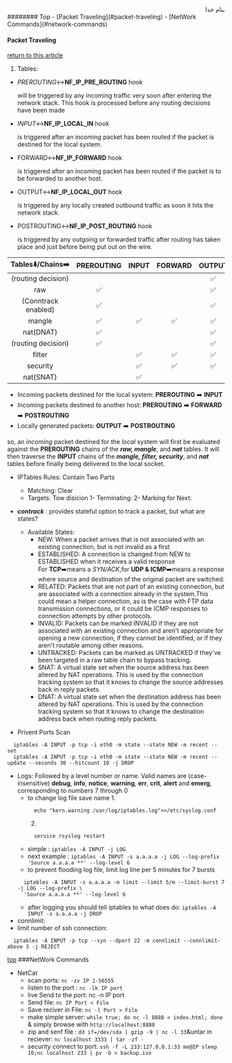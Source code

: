 <div dir="rtl">بنام خدا</div>
######## Top
- [Packet Traveling](#packet-traveling)
- [NetWork Commands](#network-commands)


#### Packet Traveling
[return to this article](https://www.digitalocean.com/community/tutorials/a-deep-dive-into-iptables-and-netfilter-architecture)
1. Tables:
 - *PREROUTING*:left_right_arrow:**NF_IP_PRE_ROUTING** hook
   
   will be triggered by any incoming traffic very soon after entering the network stack. This hook is processed before any routing decisions have been made
 - *INPUT*:left_right_arrow:**NF_IP_LOCAL_IN** hook
   
   is triggered after an incoming packet has been routed if the packet is destined for the local system.
 - FORWARD:left_right_arrow:**NF_IP_FORWARD** hook
    
    is triggered after an incoming packet has been routed if the packet is to be forwarded to another host.
 - OUTPUT:left_right_arrow:**NF_IP_LOCAL_OUT** hook
    
    is triggered by any locally created outbound traffic as soon it hits the network stack.
 - POSTROUTING:left_right_arrow:**NF_IP_POST_ROUTING** hook
    
    is triggered by any outgoing or forwarded traffic after routing has taken place and just before being put out on the wire.

Tables:arrow_down:/Chains:arrow_right:|**PREROUTING**|**INPUT**|**FORWARD**|**OUTPUT**|**POSTROUTING**
:---:|:---:|:---:|:---:|:---:|:---:|
(routing decision)||||:white_check_mark:||
raw|:white_check_mark:|||:white_check_mark:||
(Conntrack enabled)|:white_check_mark:|||:white_check_mark:||
mangle|:white_check_mark:|:white_check_mark:|:white_check_mark:|:white_check_mark:|:white_check_mark:|
nat(DNAT)|:white_check_mark:|||:white_check_mark:||
(routing decision)|:white_check_mark:|||:white_check_mark:||
filter||:white_check_mark:|:white_check_mark:|:white_check_mark:||
security||:white_check_mark:|:white_check_mark:|:white_check_mark:||
nat(SNAT)||:white_check_mark:|||:white_check_mark:|
  - Incoming packets destined for the local system: **PREROUTING** :arrow_right: **INPUT**
  - Incoming packets destined to another host: **PREROUTING** :arrow_right: **FORWARD** :arrow_right: **POSTROUTING**
  - Locally generated packets: **OUTPUT** :arrow_right: **POSTROUTING**

   so, an _incoming_ packet destined for the _local_ system will first be evaluated against the **PREROUTING** chains of the **_raw, mangle_**, and **_nat_** tables. It will then traverse the **INPUT** chains of the **_mangle, filter, security_**, and **_nat_** tables before finally being delivered to the local socket.  
- IPTables Rules: Contain Two Parts
  * Matching: Clear
  * Targets: Tow disicion
      1- Terminating:
      2- Marking for Next:
- _**contrack**_ : provides stateful option to track a packet, but what are states?
  * Available States:
      - NEW: When a packet arrives that is not associated with an existing connection, but is not invalid as a first
      - ESTABLISHED: A connection is changed from NEW to ESTABLISHED when it receives a valid response  
      For **TCP**:arrow_right:means a _SYN/ACK_,for **UDP & ICMP**:arrow_right:means a response where source and destination of the original packet are switched.
      - RELATED: Packets that are not part of an existing connection, but are associated with a connection already in the system.This could mean a helper connection, as is the case with FTP data transmission connections, or it could be ICMP responses to connection attempts by other protocols.
      - INVALID: Packets can be marked INVALID if they are not associated with an existing connection and aren't appropriate for opening a new connection, if they cannot be identified, or if they aren't routable among other reasons.
      - UNTRACKED: Packets can be marked as UNTRACKED if they've been targeted in a raw table chain to bypass tracking.
      - SNAT: A virtual state set when the source address has been altered by NAT operations. This is used by the connection tracking system so that it knows to change the source addresses back in reply packets.
      - DNAT: A virtual state set when the destination address has been altered by NAT operations. This is used by the connection tracking system so that it knows to change the destination address back when routing reply packets.



- Privent Ports Scan
```vim
  iptables -A INPUT -p tcp -i eth0 -m state --state NEW -m recent --set
  iptables -A INPUT -p tcp -i eth0 -m state --state NEW -m recent --update --seconds 30 --hitcount 10 -j DROP
```
- Logs: Followed by a level number or name. Valid names are (case-insensitive) __debug__, __info__, __notice__, __warning__, __err__,
        __crit__, __alert__ and __emerg__, corresponding to numbers 7 through 0
  - to change log file save name 
    1. 
    ```vim
      echo "kern.warning /var/log/iptables.log">>/etc/syslog.conf
    ```
    2. 
    ```vim
      service rsyslog restart
    ```
  - simple : `iptables -A INPUT -j LOG`
  - next example : `iptables -A INPUT -s a.a.a.a -j LOG --log-prefix 'Source a.a.a.a **' --log-level 6`
  - to prevent flooding log file, limit log line per 5 minutes for 7 bursts
  ```vim
    iptables -A INPUT -s a.a.a.a -m limit --limit 5/m --limit-burst 7 -j LOG --log-prefix \
    'Source a.a.a.a **' --log-level 6
  ```
  - after logging you should tell iptables to what does do: `iptables -A INPUT -s a.a.a.a -j DROP`
 - connlimit:
  - limit number of ssh connection:
  ```vim
    iptables -A INPUT -p tcp --syn --dport 22 -m connlimit --connlimit-above 3 -j REJECT
  ```
[top](#top)
###NetWork Commands
- NetCat
  - scan ports: `nc -zv IP 1-56555`
  - listen to the port : `nc -lk IP port`
  - live Send to the port: nc -n IP port
  - Send file: `nc IP Port < File`
  - Save reciver in File: `nc -l Port > File`
  - make simple server: `while true; do nc -l 8888 < index.html; done` & simply browse with `http://localhost:8888`
  - zip and senf file : `dd if=/dev/sda | gzip -9 | nc -l 33`&untar in reciever: `nc localhost 3333 | tar -zf -`
  - security connect to port: `ssh -f -L 233:127.0.0.1:33 me@IP sleep 10;nc localhost 233 | pv -b > backup.iso`
  


<div dir="rtl"></div>
<div dir="rtl"></div>
<div dir="rtl"></div>
<div dir="rtl"></div>
<div dir="rtl"></div>
<div dir="rtl"></div>

